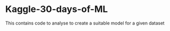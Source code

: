 # Kaggle-30-days-of-ML
This contains code to analyse to create a suitable model for a given dataset
